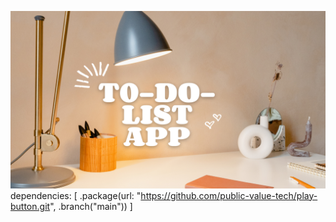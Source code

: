 [![Watch the video](https://raw.githubusercontent.com/priyanshu08soni/To-Do-List/main/to-do-list-thumbnail.png)](https://raw.githubusercontent.com/priyanshu08soni/To-Do-List/main/To-Do-List-video.mp4)
dependencies: [
  .package(url: "https://github.com/public-value-tech/play-button.git", .branch("main"))
]

